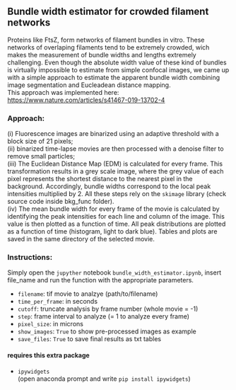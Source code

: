 ## Bundle width estimator for crowded filament networks

Proteins like FtsZ, form networks of filament bundles in vitro. These networks of overlaping filaments tend to be extremely crowded, wich makes the measurement of bundle widths and lengths extremely challenging. Even though the absolute width value of these kind of bundles is virtually impossible to estimate from simple confocal images, we came up with a simple approach to estimate the apparent bundle width combining image segmentation and Eucleadean distance mapping. <br>
This approach was implemented here:
https://www.nature.com/articles/s41467-019-13702-4 <br>

### Approach: <br>
(i) Fluorescence images are binarized using an adaptive threshold with a block size of 21 pixels; <br>
(ii) binarized time-lapse movies are then processed with a denoise filter to remove small particles; <br>
(iii) The Euclidean Distance Map (EDM) is calculated for every frame. This transformation results in a grey scale image, where the grey value of each pixel represents the shortest distance to the nearest pixel in the background. Accordingly, bundle widths correspond to the local peak intensities multiplied by 2. All these steps rely on the `skimage` library (check source code inside bkg_func folder). <br>
(iv) The mean bundle width for every frame of the movie is calculated by identifying the peak intensities for each line and column of the image. This value is then plotted as a function of time. All peak distributions are plotted as a function of time (histogram, light to dark blue). Tables and plots are saved in the same directory of the selected movie. <br>

### Instructions: <br>
Simply open the `jupyther` notebook `bundle_width_estimator.ipynb`, insert file_name and run the function with the appropriate parameters.

- `filename`: tif movie to analzye (path/to/filename)
- `time_per_frame`: in seconds
- `cutoff`: truncate analysis by frame number (whole movie = -1)
- `step`: frame interval to analyze (= 1 to analyze every frame)
- `pixel_size`: in microns
- `show_images`: `True` to show pre-processed images as example
- `save_files`: `True` to save final results as txt tables

#### requires this extra package
- `ipywidgets` <br>
(open anaconda prompt and write `pip install ipywidgets`)
